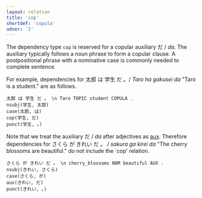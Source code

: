 ```yaml
---
layout: relation
title: 'cop'
shortdef: 'copula'
udver: '2'
---
```


The dependency type `cop` is reserved for a copular auxiliary だ / *da*.
The auxiliary typically follows a noun phrase to form a copular clause.
A postpositional phrase with a nominative case is commonly needed to complete sentence.

For example, 
dependencies for 太郎 は 学生 だ 。/ *Taro ha gakusei da* "Taro is a student." are as follows.

~~~ sdparse
太郎 は 学生 だ 。 \n Taro TOPIC student COPULA .
nsubj(学生, 太郎)
case(太郎, は)
cop(学生, だ)
punct(学生, 。)
~~~

Note that we treat the auxiliary だ / *da* after adjectives as [aux]().
Therefore dependencies for さくら が きれい だ 。 / *sakura ga kirei da* "The cherry blossoms are beautiful." do not include the `cop' relation.

~~~ sdparse
さくら が きれい だ 。 \n cherry_blossoms NOM beautiful AUX .
nsubj(きれい, さくら)
case(さくら, が)
aux(きれい, だ)
punct(きれい, 。)
~~~


<!-- Interlanguage links updated St lis 3 20:58:47 CET 2021 -->
